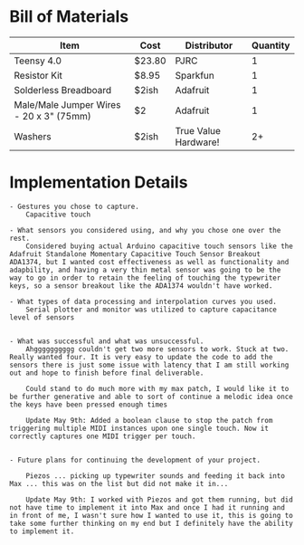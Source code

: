 # Bill of Materials

| Item | Cost | Distributor | Quantity |
| ----------- | ------- | ------- | ------ 
| Teensy 4.0 | $23.80 | PJRC | 1 
| Resistor Kit | $8.95 | Sparkfun | 1
| Solderless Breadboard | $2ish | Adafruit | 1
| Male/Male Jumper Wires - 20 x 3" (75mm) | $2 | Adafruit | 1
| Washers | $2ish | True Value Hardware! | 2+ |


# Implementation Details 

    - Gestures you chose to capture.
        Capacitive touch

    - What sensors you considered using, and why you chose one over the rest.
        Considered buying actual Arduino capacitive touch sensors like the Adafruit Standalone Momentary Capacitive Touch Sensor Breakout ADA1374, but I wanted cost effectiveness as well as functionality and adapbility, and having a very thin metal sensor was going to be the way to go in order to retain the feeling of touching the typewriter keys, so a sensor breakout like the ADA1374 wouldn't have worked.

    - What types of data processing and interpolation curves you used.
        Serial plotter and monitor was utilized to capture capacitance level of sensors


    - What was successful and what was unsuccessful.
        Ahgggggggggg couldn't get two more sensors to work. Stuck at two. Really wanted four. It is very easy to update the code to add the sensors there is just some issue with latency that I am still working out and hope to finish before final deliverable. 
        
        Could stand to do much more with my max patch, I would like it to be further generative and able to sort of continue a melodic idea once the keys have been pressed enough times

        Update May 9th: Added a boolean clause to stop the patch from triggering multiple MIDI instances upon one single touch. Now it correctly captures one MIDI trigger per touch.


    - Future plans for continuing the development of your project.

        Piezos ... picking up typewriter sounds and feeding it back into Max ... this was on the list but did not make it in...

        Update May 9th: I worked with Piezos and got them running, but did not have time to implement it into Max and once I had it running and in front of me, I wasn't sure how I wanted to use it, this is going to take some further thinking on my end but I definitely have the ability to implement it. 


